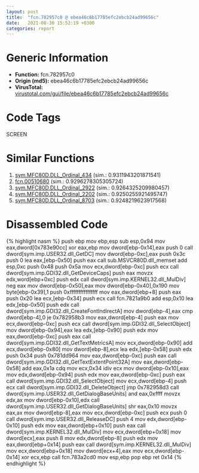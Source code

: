 ```yaml
---
layout: post
title:  "fcn.782957c0 @ ebea46c6b17785efc2ebcb24ad99656c"
date:   2021-08-30 15:52:19 +0300
categories: report
---
```


# Generic Information
- **Function:** fcn.782957c0
- **Origin (md5):** ebea46c6b17785efc2ebcb24ad99656c
- **VirusTotal:** [virustotal.com/gui/file/ebea46c6b17785efc2ebcb24ad99656c][virustotal_ref]

# Code Tags
<span class="tag" id="SCREEN">SCREEN</span>


# Similar Functions

1. [sym.MFC80D.DLL\_Ordinal\_434][similar_1_ref] (sim.: 0.9311943201871541)
2. [fcn.00510680][similar_2_ref] (sim.: 0.9296278305305724)
3. [sym.MFC80D.DLL\_Ordinal\_2922][similar_3_ref] (sim.: 0.9264325209980457)
4. [sym.MFC80D.DLL\_Ordinal\_2202][similar_4_ref] (sim.: 0.9250255921495747)
5. [sym.MFC80D.DLL\_Ordinal\_8703][similar_5_ref] (sim.: 0.9248219623917568)


# Disassembled Code

{% highlight nasm %}
push ebp
mov ebp,esp
sub esp,0x94
mov eax,dword[0x783e90cc]
xor eax,ebp
mov dword[ebp-0x14],eax
push 0
call dword[sym.imp.USER32.dll_GetDC]
mov dword[ebp-0xc],eax
push 0x3c
push 0
lea eax,[ebp-0x50]
push eax
call sub.MSVCR80D.dll_memset
add esp,0xc
push 0x48
push 0x5a
mov ecx,dword[ebp-0xc]
push ecx
call dword[sym.imp.GDI32.dll_GetDeviceCaps]
push eax
movzx edx,word[ebp+0xc]
push edx
call dword[sym.imp.KERNEL32.dll_MulDiv]
neg eax
mov dword[ebp-0x50],eax
mov dword[ebp-0x40],0x190
mov byte[ebp-0x39],1
push 0xffffffffffffffff
mov eax,dword[ebp+8]
push eax
push 0x20
lea ecx,[ebp-0x34]
push ecx
call fcn.7821a9b0
add esp,0x10
lea edx,[ebp-0x50]
push edx
call dword[sym.imp.GDI32.dll_CreateFontIndirectA]
mov dword[ebp-4],eax
cmp dword[ebp-4],0
je 0x782958b3
mov eax,dword[ebp-4]
push eax
mov ecx,dword[ebp-0xc]
push ecx
call dword[sym.imp.GDI32.dll_SelectObject]
mov dword[ebp-0x94],eax
lea edx,[ebp-0x90]
push edx
mov eax,dword[ebp-0xc]
push eax
call dword[sym.imp.GDI32.dll_GetTextMetricsA]
mov ecx,dword[ebp-0x90]
add ecx,dword[ebp-0x80]
mov dword[ebp-8],ecx
lea edx,[ebp-0x58]
push edx
push 0x34
push 0x781dd964
mov eax,dword[ebp-0xc]
push eax
call dword[sym.imp.GDI32.dll_GetTextExtentPoint32A]
mov eax,dword[ebp-0x58]
add eax,0x1a
cdq 
mov ecx,0x34
idiv ecx
mov dword[ebp-0x10],eax
mov edx,dword[ebp-0x94]
push edx
mov eax,dword[ebp-0xc]
push eax
call dword[sym.imp.GDI32.dll_SelectObject]
mov ecx,dword[ebp-4]
push ecx
call dword[sym.imp.GDI32.dll_DeleteObject]
jmp 0x782958d3
call dword[sym.imp.USER32.dll_GetDialogBaseUnits]
and eax,0xffff
movzx edx,ax
mov dword[ebp-0x10],edx
call dword[sym.imp.USER32.dll_GetDialogBaseUnits]
shr eax,0x10
movzx eax,ax
mov dword[ebp-8],eax
mov ecx,dword[ebp-0xc]
push ecx
push 0
call dword[sym.imp.USER32.dll_ReleaseDC]
push 4
mov edx,dword[ebp-0x10]
push edx
mov eax,dword[ebp+0x10]
push eax
call dword[sym.imp.KERNEL32.dll_MulDiv]
mov ecx,dword[ebp+0x18]
mov dword[ecx],eax
push 8
mov edx,dword[ebp-8]
push edx
mov eax,dword[ebp+0x14]
push eax
call dword[sym.imp.KERNEL32.dll_MulDiv]
mov ecx,dword[ebp+0x18]
mov dword[ecx+4],eax
mov ecx,dword[ebp-0x14]
xor ecx,ebp
call fcn.783a2cd0
mov esp,ebp
pop ebp
ret 0x14
{% endhighlight %}


[similar_1_ref]: /report/sym.MFC80D.DLL_Ordinal_434@ebea46c6b17785efc2ebcb24ad99656c
[similar_2_ref]: /report/fcn.00510680@c60344b51fa39a329b92557d24ff7670
[similar_3_ref]: /report/sym.MFC80D.DLL_Ordinal_2922@ebea46c6b17785efc2ebcb24ad99656c
[similar_4_ref]: /report/sym.MFC80D.DLL_Ordinal_2202@ebea46c6b17785efc2ebcb24ad99656c
[similar_5_ref]: /report/sym.MFC80D.DLL_Ordinal_8703@ebea46c6b17785efc2ebcb24ad99656c
[virustotal_ref]: https://www.virustotal.com/gui/file/ebea46c6b17785efc2ebcb24ad99656c